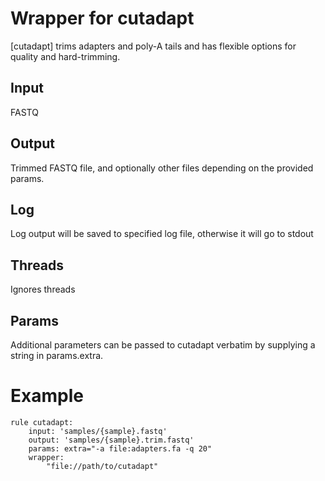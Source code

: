 # Wrapper for cutadapt

[cutadapt] trims adapters and poly-A tails and has flexible options for quality
and hard-trimming.

## Input
FASTQ

## Output
Trimmed FASTQ file, and optionally other files depending on the provided params.

## Log
Log output will be saved to specified log file, otherwise it will go to stdout

## Threads
Ignores threads

## Params
Additional parameters can be passed to cutadapt verbatim by supplying a string in params.extra.

# Example

```
rule cutadapt:
    input: 'samples/{sample}.fastq'
    output: 'samples/{sample}.trim.fastq'
    params: extra="-a file:adapters.fa -q 20"
    wrapper:
        "file://path/to/cutadapt"
```
